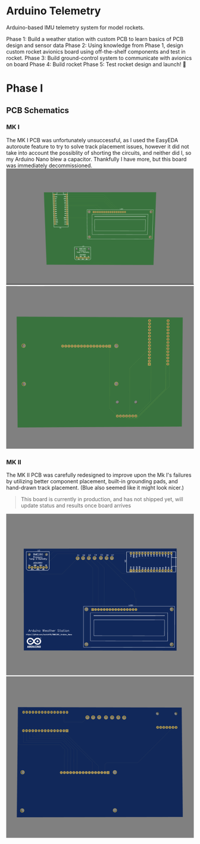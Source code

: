 # Arduino Telemetry

Arduino-based IMU telemetry system for model rockets. 

Phase 1: Build a weather station with custom PCB to learn basics of PCB design and sensor data
Phase 2: Using knowledge from Phase 1, design custom rocket avionics board using off-the-shelf components and test in rocket.
Phase 3: Build ground-control system to communicate with avionics on board
Phase 4: Build rocket
Phase 5: Test rocket design and launch! 🚀

# Phase I
## PCB Schematics
### MK I
The MK I PCB was unfortunately unsuccessful, as I used the EasyEDA autoroute feature to try to solve track placement issues, however it did not take into account the possiblity of shorting the circuits, and neither did I, so my Arduino Nano blew a capacitor. Thankfully I have more, but this board was immediately decommissioned.
![](Images/Mk_I_F.png)
![](Images/Mk_I_B.png)

### MK II
The MK II PCB was carefully redesigned to improve upon the Mk I's failures by utilizing better component placement, built-in grounding pads, and hand-drawn track placement. (Blue also seemed like it might look nicer.) 
> This board is currently in production, and has not shipped yet, will update status and results once board arrives

![](Images/Mk_II_F.png)
![](Images/Mk_II_B.png)
